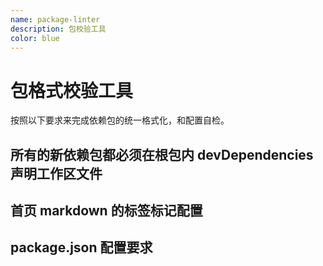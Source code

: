 ```yaml
---
name: package-linter
description: 包校验工具
color: blue
---
```


# 包格式校验工具

按照以下要求来完成依赖包的统一格式化，和配置自检。

## 所有的新依赖包都必须在根包内 devDependencies 声明工作区文件

## 首页 markdown 的标签标记配置

## package.json 配置要求

<!-- TODO: 等待完善细化 -->
